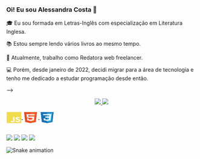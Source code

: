 ### Oi! Eu sou Alessandra Costa 👋

🎓 Eu sou formada em Letras-Inglês com especialização em Literatura Inglesa. 

📚 Estou sempre lendo vários livros ao mesmo tempo. 

🔨 Atualmente, trabalho como Redatora web freelancer.

💻 Porém, desde janeiro de 2022, decidi migrar para a área de tecnologia e tenho me dedicado a estudar programação desde então.

-->

<div align="center">
  <a href="https://github.com/alessandracostabc">
  <img height="150em" src="https://github-readme-stats.vercel.app/api?username=alessandracostabc&show_icons=true&theme=dracula&include_all_commits=true&count_private=true"/>
  <img height="150em" src="https://github-readme-stats.vercel.app/api/top-langs/?username=alessandracostabc&layout=compact&langs_count=7&theme=dracula"/>
</div>
  
  <div style="display: inline_block"><br>
   <img align="center" alt="Rafa-Js" height="30" width="40" src="https://raw.githubusercontent.com/devicons/devicon/master/icons/javascript/javascript-plain.svg">
   <img align="center" alt="Rafa-HTML" height="30" width="40" src="https://raw.githubusercontent.com/devicons/devicon/master/icons/html5/html5-original.svg">
    <img align="center" alt="Rafa-CSS" height="30" width="40" src="https://raw.githubusercontent.com/devicons/devicon/master/icons/css3/css3-original.svg">
 </div>
  
  ##
  
  <div> 
    
  <a href="https://www.youtube.com/channel/UCvsI3pk80zcRK1Vv8Fd7pdA" target="_blank"><img src="https://img.shields.io/badge/YouTube-FF0000?style=for-the-badge&logo=youtube&logoColor=white" target="_blank"></a>
  <a href="https://instagram.com/alessandracostax" target="_blank"><img src="https://img.shields.io/badge/-Instagram-%23E4405F?style=for-the-badge&logo=instagram&logoColor=white" target="_blank"></a>
 	<a href = "mailto:alessandracostabc@gmail.com"><img src="https://img.shields.io/badge/-Gmail-%23333?style=for-the-badge&logo=gmail&logoColor=white" target="_blank"></a>
  <a href="https://www.linkedin.com/in/alessandracostabc" target="_blank"><img src="https://img.shields.io/badge/-LinkedIn-%230077B5?style=for-the-badge&logo=linkedin&logoColor=white" target="_blank"></a> 
 
   ![Snake animation](https://github.com/alessandracostabc/alessandracostabc/blob/output/github-contribution-grid-snake.svg)
    
</div>
